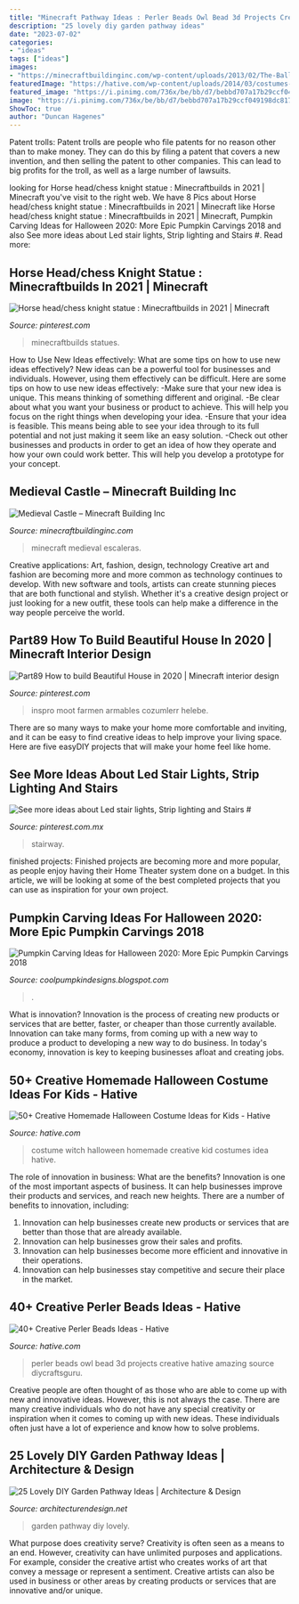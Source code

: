 ```yaml
---
title: "Minecraft Pathway Ideas : Perler Beads Owl Bead 3d Projects Creative Hative Amazing Source Diycraftsguru"
description: "25 lovely diy garden pathway ideas"
date: "2023-07-02"
categories:
- "ideas"
tags: ["ideas"]
images:
- "https://minecraftbuildinginc.com/wp-content/uploads/2013/02/The-Ballroom.jpg"
featuredImage: "https://hative.com/wp-content/uploads/2014/03/costumes-for-kids/17-witch-kid-costume-idea.jpg"
featured_image: "https://i.pinimg.com/736x/be/bb/d7/bebbd707a17b29ccf049198dc81717a7.jpg"
image: "https://i.pinimg.com/736x/be/bb/d7/bebbd707a17b29ccf049198dc81717a7.jpg"
ShowToc: true
author: "Duncan Hagenes"
---
```



Patent trolls:
Patent trolls are people who file patents for no reason other than to make money. They can do this by filing a patent that covers a new invention, and then selling the patent to other companies. This can lead to big profits for the troll, as well as a large number of lawsuits.

	

		
looking for Horse head/chess knight statue : Minecraftbuilds in 2021 | Minecraft you've visit to the right web. We have 8 Pics about Horse head/chess knight statue : Minecraftbuilds in 2021 | Minecraft like Horse head/chess knight statue : Minecraftbuilds in 2021 | Minecraft, Pumpkin Carving Ideas for Halloween 2020: More Epic Pumpkin Carvings 2018 and also See more ideas about Led stair lights, Strip lighting and Stairs #. Read more:
		
    
## Horse Head/chess Knight Statue : Minecraftbuilds In 2021 | Minecraft

<img loading=lazy src="https://i.pinimg.com/736x/b1/76/23/b1762372b49c621509b81a235168e943.jpg" onerror="this.onerror=null;this.src='https://tse1.mm.bing.net/th?id=OIP.WGB6r8xyxqLqLyb0Vjwu9QHaFj&amp;pid=15.1';" alt="Horse head/chess knight statue : Minecraftbuilds in 2021 | Minecraft">

_Source: pinterest.com_

>minecraftbuilds statues. 

	

How to Use New Ideas effectively: What are some tips on how to use new ideas effectively?
New ideas can be a powerful tool for businesses and individuals. However, using them effectively can be difficult. Here are some tips on how to use new ideas effectively: 
-Make sure that your new idea is unique. This means thinking of something different and original. 
-Be clear about what you want your business or product to achieve. This will help you focus on the right things when developing your idea. 
-Ensure that your idea is feasible. This means being able to see your idea through to its full potential and not just making it seem like an easy solution. 
-Check out other businesses and products in order to get an idea of how they operate and how your own could work better. This will help you develop a prototype for your concept.

    
## Medieval Castle – Minecraft Building Inc

<img loading=lazy src="https://minecraftbuildinginc.com/wp-content/uploads/2013/02/The-Ballroom.jpg" onerror="this.onerror=null;this.src='https://tse3.mm.bing.net/th?id=OIP.ueDctjGfE5vZ2ifyFlng2gHaEo&amp;pid=15.1';" alt="Medieval Castle – Minecraft Building Inc">

_Source: minecraftbuildinginc.com_

>minecraft medieval escaleras. 

	

Creative applications: Art, fashion, design, technology
Creative art and fashion are becoming more and more common as technology continues to develop. With new software and tools, artists can create stunning pieces that are both functional and stylish. Whether it's a creative design project or just looking for a new outfit, these tools can help make a difference in the way people perceive the world.

    
## Part89 How To Build Beautiful House In 2020 | Minecraft Interior Design

<img loading=lazy src="https://i.pinimg.com/736x/17/c4/56/17c456519d6faed3577340e87ba408b7.jpg" onerror="this.onerror=null;this.src='https://tse4.mm.bing.net/th?id=OIP.Hox3mt85C7SgUrAru9T2sQHaNK&amp;pid=15.1';" alt="Part89 How to build Beautiful House in 2020 | Minecraft interior design">

_Source: pinterest.com_

>inspro moot farmen armables cozumlerr helebe. 

	

There are so many ways to make your home more comfortable and inviting, and it can be easy to find creative ideas to help improve your living space. Here are five easyDIY projects that will make your home feel like home.

    
## See More Ideas About Led Stair Lights, Strip Lighting And Stairs #

<img loading=lazy src="https://i.pinimg.com/736x/be/bb/d7/bebbd707a17b29ccf049198dc81717a7.jpg" onerror="this.onerror=null;this.src='https://tse2.mm.bing.net/th?id=OIP.HTt9VKbn3BN1zNxfPhJ9RgHaLH&amp;pid=15.1';" alt="See more ideas about Led stair lights, Strip lighting and Stairs #">

_Source: pinterest.com.mx_

>stairway. 

	

finished projects:
Finished projects are becoming more and more popular, as people enjoy having their Home Theater system done on a budget. In this article, we will be looking at some of the best completed projects that you can use as inspiration for your own project.

    
## Pumpkin Carving Ideas For Halloween 2020: More Epic Pumpkin Carvings 2018

<img loading=lazy src="https://3.bp.blogspot.com/-fp7n0VkqXzw/Ulx_cgs3ilI/AAAAAAAAIsY/sascJitkcmg/s640/2bfe9b37b457d20699e384ac543388b0.jpg" onerror="this.onerror=null;this.src='https://tse4.mm.bing.net/th?id=OIP.k_TTddgulpTZeK7t4IE9SwAAAA&amp;pid=15.1';" alt="Pumpkin Carving Ideas for Halloween 2020: More Epic Pumpkin Carvings 2018">

_Source: coolpumpkindesigns.blogspot.com_

>. 

	

What is innovation?
Innovation is the process of creating new products or services that are better, faster, or cheaper than those currently available. Innovation can take many forms, from coming up with a new way to produce a product to developing a new way to do business. In today's economy, innovation is key to keeping businesses afloat and creating jobs.

    
## 50+ Creative Homemade Halloween Costume Ideas For Kids - Hative

<img loading=lazy src="https://hative.com/wp-content/uploads/2014/03/costumes-for-kids/17-witch-kid-costume-idea.jpg" onerror="this.onerror=null;this.src='https://tse4.mm.bing.net/th?id=OIP.yXlWKxDPCjtEfoJUtG1s9gHaM_&amp;pid=15.1';" alt="50+ Creative Homemade Halloween Costume Ideas for Kids - Hative">

_Source: hative.com_

>costume witch halloween homemade creative kid costumes idea hative. 

	

The role of innovation in business: What are the benefits?
Innovation is one of the most important aspects of business. It can help businesses improve their products and services, and reach new heights. There are a number of benefits to innovation, including: 
1. Innovation can help businesses create new products or services that are better than those that are already available. 
2. Innovation can help businesses grow their sales and profits. 
3. Innovation can help businesses become more efficient and innovative in their operations. 
4. Innovation can help businesses stay competitive and secure their place in the market.

    
## 40+ Creative Perler Beads Ideas - Hative

<img loading=lazy src="https://hative.com/wp-content/uploads/2014/04/perler-beads-ideas/31-owl-perler-beads.jpg" onerror="this.onerror=null;this.src='https://tse1.mm.bing.net/th?id=OIP.U3Mtwd-ryfCBJqXOcNyC7AHaJK&amp;pid=15.1';" alt="40+ Creative Perler Beads Ideas - Hative">

_Source: hative.com_

>perler beads owl bead 3d projects creative hative amazing source diycraftsguru. 

	

Creative people are often thought of as those who are able to come up with new and innovative ideas. However, this is not always the case. There are many creative individuals who do not have any special creativity or inspiration when it comes to coming up with new ideas. These individuals often just have a lot of experience and know how to solve problems.

    
## 25 Lovely DIY Garden Pathway Ideas | Architecture &amp; Design

<img loading=lazy src="https://cdn.architecturendesign.net/wp-content/uploads/2014/08/25-Lovely-DIY-Garden-Pathway-Ideas-24.jpg" onerror="this.onerror=null;this.src='https://tse4.mm.bing.net/th?id=OIP.d5FqDeewhvs3-kTz2O6aEAHaKK&amp;pid=15.1';" alt="25 Lovely DIY Garden Pathway Ideas | Architecture &amp; Design">

_Source: architecturendesign.net_

>garden pathway diy lovely. 

	

What purpose does creativity serve?
Creativity is often seen as a means to an end. However, creativity can have unlimited purposes and applications. For example, consider the creative artist who creates works of art that convey a message or represent a sentiment. Creative artists can also be used in business or other areas by creating products or services that are innovative and/or unique.

